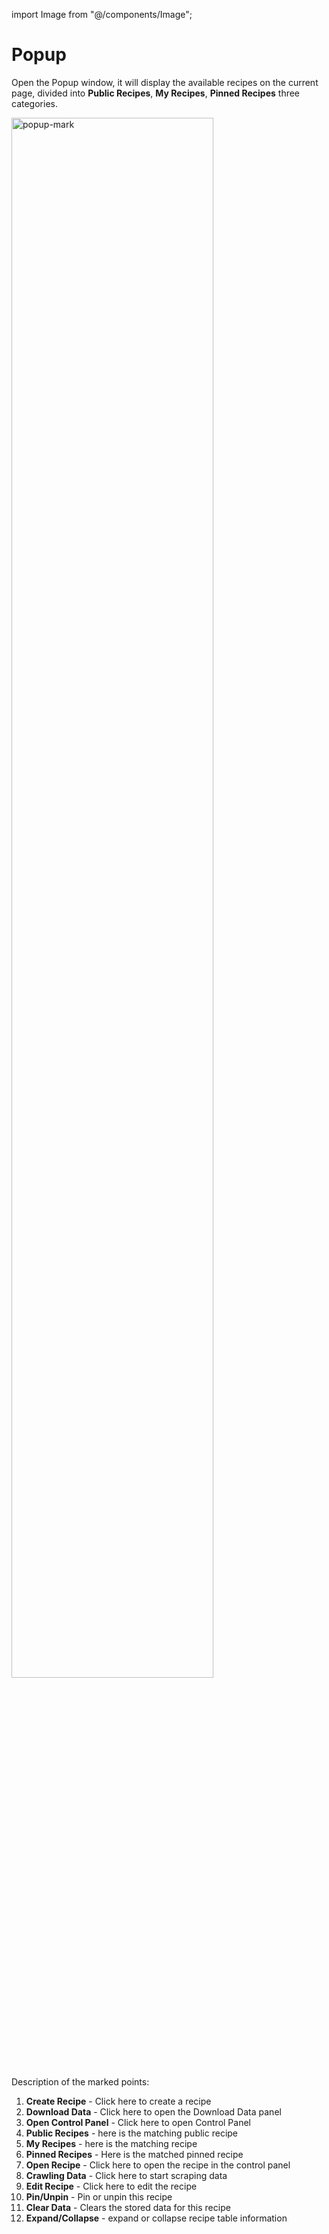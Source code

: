 import Image from "@/components/Image";

# Popup

Open the Popup window, it will display the available recipes on the current page, divided into **Public Recipes**, **My Recipes**, **Pinned Recipes** three categories.

<Image src="/screenshots/popup-mark.png" width="80%" height="auto" alt="popup-mark" center />

Description of the marked points:

1. **Create Recipe** - Click here to create a recipe
2. **Download Data** - Click here to open the Download Data panel
3. **Open Control Panel** - Click here to open Control Panel
4. **Public Recipes** - here is the matching public recipe
5. **My Recipes** - here is the matching recipe
6. **Pinned Recipes** - Here is the matched pinned recipe
7. **Open Recipe** - Click here to open the recipe in the control panel
8. **Crawling Data** - Click here to start scraping data
9. **Edit Recipe** - Click here to edit the recipe
10. **Pin/Unpin** - Pin or unpin this recipe
11. **Clear Data** - Clears the stored data for this recipe
12. **Expand/Collapse** - expand or collapse recipe table information
